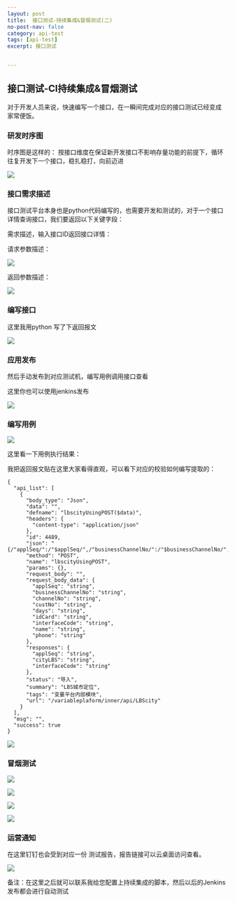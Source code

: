 ```yaml
---
layout: post
title:  接口测试-持续集成&冒烟测试(二)
no-post-nav: false
category: api-test
tags: [api-test]
excerpt: 接口测试


---
```




## 接口测试-CI持续集成&冒烟测试

对于开发人员来说，快速编写一个接口，在一瞬间完成对应的接口测试已经变成 家常便饭。

### 研发时序图

时序图是这样的： 按接口维度在保证新开发接口不影响存量功能的前提下，循环往复开发下一个接口，稳扎稳打，向前迈进

![](https://james-xuande.github.io/images/posts/2021-04-18/ci-smoke.png)

### 接口需求描述

接口测试平台本身也是python代码编写的，也需要开发和测试的，对于一个接口详情查询接口，我们要返回以下关键字段：

需求描述，输入接口ID返回接口详情：

请求参数描述：

![](https://james-xuande.github.io/images/posts/2021-04-18/api-requestid.png)

返回参数描述：

![](https://james-xuande.github.io/images/posts/2021-04-18/api-requestdata-responses.png)



### 编写接口

这里我用python 写了下返回报文

![](https://james-xuande.github.io/images/posts/2021-04-18/api-code.png)

### 应用发布

然后手动发布到对应测试机，编写用例调用接口查看

这里你也可以使用jenkins发布

![](https://james-xuande.github.io/images/posts/2021-04-18/deploy-code.png)



### 编写用例



![](https://james-xuande.github.io/images/posts/2021-04-18/case-validate.png)



这里看一下用例执行结果：

我把返回报文贴在这里大家看得直观，可以看下对应的校验如何编写提取的：

```
{
  "api_list": [
    {
      "body_type": "Json",
      "data": "",
      "defname": "lbscityUsingPOST($data)",
      "headers": {
        "content-type": "application/json"
      },
      "id": 4489,
      "json": "{/"applSeq/":/"$applSeq/",/"businessChannelNo/":/"$businessChannelNo/",/"channelNo/":/"$channelNo/",/"custNo/":/"$custNo/",/"days/":/"$days/",/"idCard/":/"$idCard/",/"interfaceCode/":/"$interfaceCode/",/"name/":/"$name/",/"phone/":/"$phone/"}",
      "method": "POST",
      "name": "lbscityUsingPOST",
      "params": {},
      "request_body": "",
      "request_body_data": {
        "applSeq": "string",
        "businessChannelNo": "string",
        "channelNo": "string",
        "custNo": "string",
        "days": "string",
        "idCard": "string",
        "interfaceCode": "string",
        "name": "string",
        "phone": "string"
      },
      "responses": {
        "applSeq": "string",
        "cityLBS": "string",
        "interfaceCode": "string"
      },
      "status": "导入",
      "summary": "LBS城市定位",
      "tags": "变量平台内部模块",
      "url": "/variableplaform/inner/api/LBScity"
    }
  ],
  "msg": "",
  "success": true
}

```

![](https://james-xuande.github.io/images/posts/2021-04-18/validate_report.png)



### 冒烟测试

![](https://james-xuande.github.io/images/posts/2021-04-18/smoke-test.png)

![](https://james-xuande.github.io/images/posts/2021-04-18/jenkins-build.png)

![](https://james-xuande.github.io/images/posts/2021-04-18/jenkins_build_console.png)

![](https://james-xuande.github.io/images/posts/2021-04-18/build-all-repost.png)

### 运营通知



在这里钉钉也会受到对应一份 测试报告，报告链接可以云桌面访问查看。

![](https://james-xuande.github.io/images/posts/2021-04-18/钉钉-report.jpg)

备注：在这里之后就可以联系我给您配置上持续集成的脚本，然后以后的Jenkins发布都会进行自动测试
